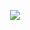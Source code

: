 <p align="center">
  <a href="https://github.com/DenverCoder1/readme-typing-svg"><img src="https://readme-typing-svg.herokuapp.com?font=Fira+Code&pause=1000&color=F77800FF&width=530&lines=Generar+reportes+de+Nmap+con+nmapbootstrap"></a>
</p>

<h1 align="center"></h1>
